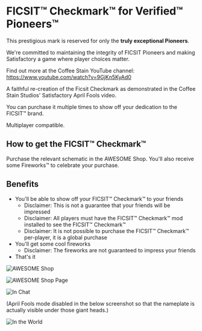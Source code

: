 # FICSIT™ Checkmark™ for Verified™ Pioneers™

This prestigious mark is reserved for only the **truly exceptional Pioneers**.

We're committed to maintaining the integrity of FICSIT Pioneers and making Satisfactory a game where player choices matter.

Find out more at the Coffee Stain YouTube channel: <https://www.youtube.com/watch?v=9GjKn5KyAd0>

A faithful re-creation of the Ficsit Checkmark as demonstrated in the Coffee Stain Studios' Satisfactory April Fools video.

You can purchase it multiple times to show off your dedication to the FICSIT™ brand.

Multiplayer compatible.

## How to get the FICSIT™ Checkmark™

Purchase the relevant schematic in the AWESOME Shop. You'll also receive some Fireworks™ to celebrate your purchase.

## Benefits

- You'll be able to show off your FICSIT™ Checkmark™ to your friends
  - Disclaimer: This is not a guarantee that your friends will be impressed
  - Disclaimer: All players must have the FICSIT™ Checkmark™ mod installed to see the FICSIT™ Checkmark™
  - Disclaimer: It is not possible to purchase the FICSIT™ Checkmark™ per-player, it is a global purchase
- You'll get some cool fireworks
  - Disclaimer: The fireworks are not guaranteed to impress your friends
- That's it

![AWESOME Shop](https://i.imgur.com/CoxyEhP.jpeg)

![AWESOME Shop Page](https://i.imgur.com/rHYA26S.jpeg)

![In Chat](https://i.imgur.com/GaZMmtN.png)

(April Fools mode disabled in the below screenshot so that the nameplate is actually visible under those giant heads.)

![In the World](https://i.imgur.com/1bz2MXu.png)
